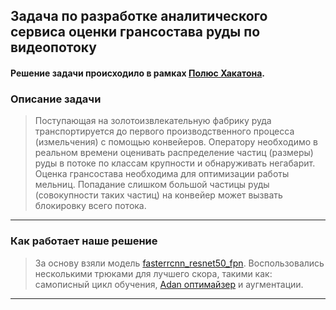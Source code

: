 ## Задача по разработке аналитического сервиса оценки грансостава руды по видеопотоку
#### Решение задачи происходило в рамках [Полюс Хакатона](https://polyus-hack.ru/).

### Описание задачи
> Поступающая на золотоизвлекательную фабрику руда транспортируется до первого производственного процесса (измельчения) с помощью конвейеров. Оператору необходимо в реальном времени оценивать распределение частиц (размеры) руды в потоке по классам крупности и обнаруживать негабарит. Оценка грансостава необходима для оптимизации работы мельниц. Попадание слишком большой частицы руды (совокупности таких частиц) на конвейер может вызвать блокировку всего потока.
---
### Как работает наше решение
> За основу взяли модель [fasterrcnn_resnet50_fpn](https://pytorch.org/vision/main/models/generated/torchvision.models.detection.fasterrcnn_resnet50_fpn.html).
Воспользовались несколькими трюками для лучшего скора, такими как: самописный цикл обучения, [Adan оптимайзер](https://github.com/lucidrains/Adan-pytorch) и аугментации.
---
